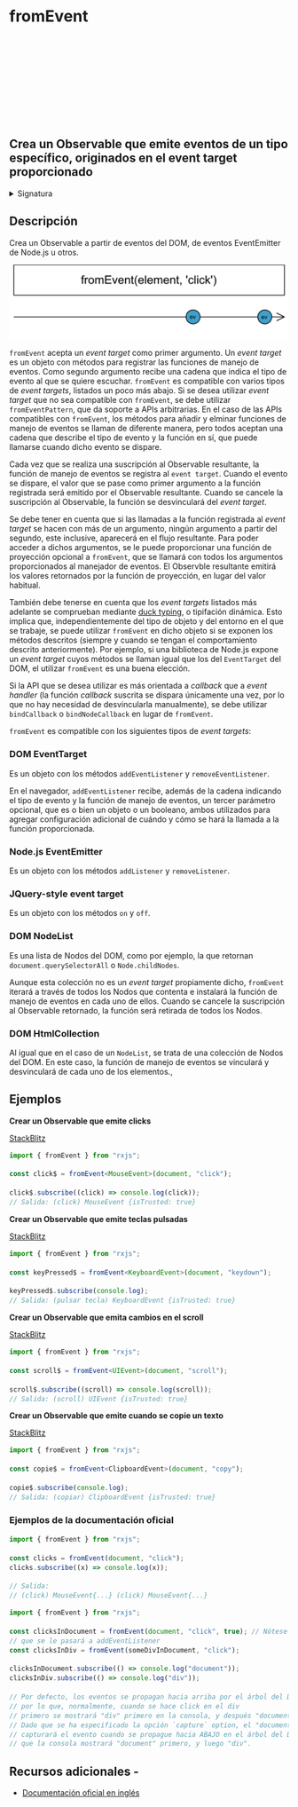 <div class="page-heading">

# fromEvent

<a target="_blank" href="https://github.com/ReactiveX/rxjs/blob/master/src/internal/observable/fromEvent.ts">
<svg>
  <use xlink:href="/assets/icons/github.svg#github"></use>
</svg>
</a>
</div>

<h2 class="subtitle"> Crea un Observable que emite eventos de un tipo específico, originados en el event target proporcionado
</h2>

<details>
<summary>Signatura</summary>

### Firma

`fromEvent<T>(target: FromEventTarget<T>, eventName: string, options?: EventListenerOptions | ((...args: any[]) => T), resultSelector?: (...args: any[]) => T): Observable<T>`

### Parámetros

<table>
<tr><td>target</td><td>El <code>EventTarget</code> del DOM, el <code>EventEmitter</code> de Node.js, el <code>NodeList</code> o <code>HTMLCollection</code> al que adjuntar el manejador de eventos.</td></tr>
<tr><td>eventName</td><td>El nombre del evento que se desea escuchar, emitido por el <code>target</code>.</td></tr>
<tr><td>options</td><td>Opcional. El valor por defecto es <code>undefined</code>.
Opciones que proporcionarle al <code>addEventListener</code>.</td></tr>
<tr><td>resultSelector</td><td>Opcional. El valor por defecto es <code>undefined</code>.
Tipo: <code>(...args: any[]) => T</code>.</td></tr>
</table>

### Retorna

`Observable<T>`:

</details>

## Descripción

Crea un Observable a partir de eventos del DOM, de eventos EventEmitter de Node.js u otros.

<img src="assets/images/marble-diagrams/creation/fromEvent.png" alt="Diagrama de canicas del operador fromEvent">

`fromEvent` acepta un _event target_ como primer argumento. Un _event target_ es un objeto con métodos para registrar las funciones de manejo de eventos. Como segundo argumento recibe una cadena que indica el tipo de evento al que se quiere escuchar. `fromEvent` es compatible con varios tipos de _event targets_, listados un poco más abajo. Si se desea utilizar _event target_ que no sea compatible con `fromEvent`, se debe utilizar `fromEventPattern`, que da soporte a APIs arbitrarias. En el caso de las APIs compatibles con `fromEvent`, los métodos para añadir y elminar funciones de manejo de eventos se llaman de diferente manera, pero todos aceptan una cadena que describe el tipo de evento y la función en sí, que puede llamarse cuando dicho evento se dispare.

Cada vez que se realiza una suscripción al Observable resultante, la función de manejo de eventos se registra al `event target`. Cuando el evento se dispare, el valor que se pase como primer argumento a la función registrada será emitido por el Observable resultante. Cuando se cancele la suscripción al Observable, la función se desvinculará del _event target_.

Se debe tener en cuenta que si las llamadas a la función registrada al _event target_ se hacen con más de un argumento, ningún argumento a partir del segundo, este inclusive, aparecerá en el flujo resultante. Para poder acceder a dichos argumentos, se le puede proporcionar una función de proyección opcional a `fromEvent`, que se llamará con todos los argumentos proporcionados al manejador de eventos. El Observble resultante emitirá los valores retornados por la función de proyección, en lugar del valor habitual.

También debe tenerse en cuenta que los _event targets_ listados más adelante se comprueban mediante [duck typing](https://es.wikipedia.org/wiki/Duck_typing), o tipifación dinámica. Esto implica que, independientemente del tipo de objeto y del entorno en el que se trabaje, se puede utilizar `fromEvent` en dicho objeto si se exponen los métodos descritos (siempre y cuando se tengan el comportamiento descrito anteriormente). Por ejemplo, si una biblioteca de Node.js expone un _event target_ cuyos métodos se llaman igual que los del `EventTarget` del DOM, el utilizar `fromEvent` es una buena elección.

Si la API que se desea utilizar es más orientada a _callback_ que a _event handler_ (la función _callback_ suscrita se dispara únicamente una vez, por lo que no hay necesidad de desvincularla manualmente), se debe utilizar `bindCallback` o `bindNodeCallback` en lugar de `fromEvent`.

`fromEvent` es compatible con los siguientes tipos de _event targets_:

### DOM EventTarget

Es un objeto con los métodos `addEventListener` y `removeEventListener`.

En el navegador, `addEventListener` recibe, además de la cadena indicando el tipo de evento y la función de manejo de eventos, un tercer parámetro opcional, que es o bien un objeto o un booleano, ambos utilizados para agregar configuración adicional de cuándo y cómo se hará la llamada a la función proporcionada.

### Node.js EventEmitter

Es un objeto con los métodos `addListener` y `removeListener`.

### JQuery-style event target

Es un objeto con los métodos `on` y `off`.

### DOM NodeList

Es una lista de Nodos del DOM, como por ejemplo, la que retornan `document.querySelectorAll` o `Node.childNodes`.

Aunque esta colección no es un _event target_ propiamente dicho, `fromEvent` iterará a través de todos los Nodos que contenta e instalará la función de manejo de eventos en cada uno de ellos. Cuando se cancele la suscripción al Observable retornado, la función será retirada de todos los Nodos.

### DOM HtmlCollection

Al igual que en el caso de un `NodeList`, se trata de una colección de Nodos del DOM. En este caso, la función de manejo de eventos se vinculará y desvinculará de cada uno de los elementos.,

## Ejemplos

**Crear un Observable que emite clicks**

<a target="_blank" href="https://stackblitz.com/edit/docu-rxjs-fromevent?file=index.ts">StackBlitz</a>

```typescript
import { fromEvent } from "rxjs";

const click$ = fromEvent<MouseEvent>(document, "click");

click$.subscribe((click) => console.log(click));
// Salida: (click) MouseEvent {isTrusted: true}
```

**Crear un Observable que emite teclas pulsadas**

<a target="_blank" href="https://stackblitz.com/edit/docu-rxjs-fromevent-2?file=index.ts">StackBlitz</a>

```typescript
import { fromEvent } from "rxjs";

const keyPressed$ = fromEvent<KeyboardEvent>(document, "keydown");

keyPressed$.subscribe(console.log);
// Salida: (pulsar tecla) KeyboardEvent {isTrusted: true}
```

**Crear un Observable que emita cambios en el scroll**

<a target="_blank" href="https://stackblitz.com/edit/docu-rxjs-fromevent-3?file=index.ts">StackBlitz</a>

```typescript
import { fromEvent } from "rxjs";

const scroll$ = fromEvent<UIEvent>(document, "scroll");

scroll$.subscribe((scroll) => console.log(scroll));
// Salida: (scroll) UIEvent {isTrusted: true}
```

**Crear un Observable que emite cuando se copie un texto**

<a target="_blank" href="https://stackblitz.com/edit/docu-rxjs-fromevent-4?file=index.ts">StackBlitz</a>

```typescript
import { fromEvent } from "rxjs";

const copie$ = fromEvent<ClipboardEvent>(document, "copy");

copie$.subscribe(console.log);
// Salida: (copiar) ClipboardEvent {isTrusted: true}
```

### Ejemplos de la documentación oficial

```javascript
import { fromEvent } from "rxjs";

const clicks = fromEvent(document, "click");
clicks.subscribe((x) => console.log(x));

// Salida:
// (click) MouseEvent{...} (click) MouseEvent{...}
```

```javascript
import { fromEvent } from "rxjs";

const clicksInDocument = fromEvent(document, "click", true); // Nótese el parámetro de configuración opcionalparameter
// que se le pasará a addEventListener
const clicksInDiv = fromEvent(someDivInDocument, "click");

clicksInDocument.subscribe(() => console.log("document"));
clicksInDiv.subscribe(() => console.log("div"));

// Por defecto, los eventos se propagan hacia arriba por el árbol del DOM,
// por lo que, normalmente, cuando se hace click en el div
// primero se mostrará "div" primero en la consola, y después "document".
// Dado que se ha especificado la opción `capture` option, el "document"
// capturará el evento cuando se propague hacia ABAJO en el árbol del DOM, por lo
// que la consola mostrará "document" primero, y luego "div".
```

## Recursos adicionales -

- <a target="_blank" href="https://rxjs.dev/api/index/function/fromEvent">Documentación oficial en inglés</a>

